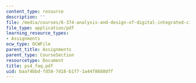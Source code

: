 ```yaml
---
content_type: resource
description: ''
file: /media/courses/6-374-analysis-and-design-of-digital-integrated-circuits-fall-2003/baaf4bbdfd587d18b1f71a44f8688dff_ps4_faq.pdf
file_type: application/pdf
learning_resource_types:
- Assignments
ocw_type: OCWFile
parent_title: Assignments
parent_type: CourseSection
resourcetype: Document
title: ps4_faq.pdf
uid: baaf4bbd-fd58-7d18-b1f7-1a44f8688dff
---
```

